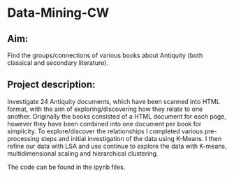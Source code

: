 # Data-Mining-CW
## Aim: 
Find the groups/connections of various books about Antiquity (both classical and secondary literature).

## Project description: 
Investigate 24 Antiquity documents, which have been scanned into HTML format, with the aim of exploring/discovering how they relate to one another. Originally the books consisted of a HTML document for each page, however they have been combined into one document per book for simplicity. To explore/discover the relationships I completed various pre-processing steps and initial investigation of the data using K-Means. I then refine our data with LSA and use continue to explore the data with K-means, multidimensional scaling and hierarchical clustering. 

The code can be found in the ipynb files.


